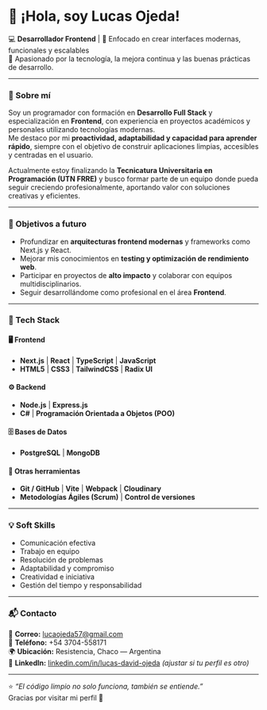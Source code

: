 # 👋 ¡Hola, soy Lucas Ojeda!

💻 **Desarrollador Frontend** | 🎯 Enfocado en crear interfaces modernas, funcionales y escalables  
🚀 Apasionado por la tecnología, la mejora continua y las buenas prácticas de desarrollo.

---

### 🧠 Sobre mí

Soy un programador con formación en **Desarrollo Full Stack** y especialización en **Frontend**, con experiencia en proyectos académicos y personales utilizando tecnologías modernas.  
Me destaco por mi **proactividad, adaptabilidad y capacidad para aprender rápido**, siempre con el objetivo de construir aplicaciones limpias, accesibles y centradas en el usuario.

Actualmente estoy finalizando la **Tecnicatura Universitaria en Programación (UTN FRRE)** y busco formar parte de un equipo donde pueda seguir creciendo profesionalmente, aportando valor con soluciones creativas y eficientes.

---

### 🎯 Objetivos a futuro

- Profundizar en **arquitecturas frontend modernas** y frameworks como Next.js y React.  
- Mejorar mis conocimientos en **testing y optimización de rendimiento web**.  
- Participar en proyectos de **alto impacto** y colaborar con equipos multidisciplinarios.  
- Seguir desarrollándome como profesional en el área **Frontend**.

---

### 🧩 Tech Stack

#### 🖥️ Frontend
- **Next.js** | **React** | **TypeScript** | **JavaScript**  
- **HTML5** | **CSS3** | **TailwindCSS** | **Radix UI**

#### ⚙️ Backend
- **Node.js** | **Express.js**  
- **C#** | **Programación Orientada a Objetos (POO)**

#### 🗄️ Bases de Datos
- **PostgreSQL** | **MongoDB**

#### 🧰 Otras herramientas
- **Git / GitHub** | **Vite** | **Webpack** | **Cloudinary**  
- **Metodologías Ágiles (Scrum)** | **Control de versiones**

---

### 💡 Soft Skills
- Comunicación efectiva  
- Trabajo en equipo  
- Resolución de problemas  
- Adaptabilidad y compromiso  
- Creatividad e iniciativa  
- Gestión del tiempo y responsabilidad  

---

### 📬 Contacto

📧 **Correo:** [lucaojeda57@gmail.com](mailto:lucaojeda57@gmail.com)  
📱 **Teléfono:** +54 3704-558171  
🌍 **Ubicación:** Resistencia, Chaco — Argentina  
💼 **LinkedIn:** [linkedin.com/in/lucas-david-ojeda](https://www.linkedin.com/in/lucas-david-ojeda) *(ajustar si tu perfil es otro)*

---

⭐ *“El código limpio no solo funciona, también se entiende.”*  
Gracias por visitar mi perfil 🙌
